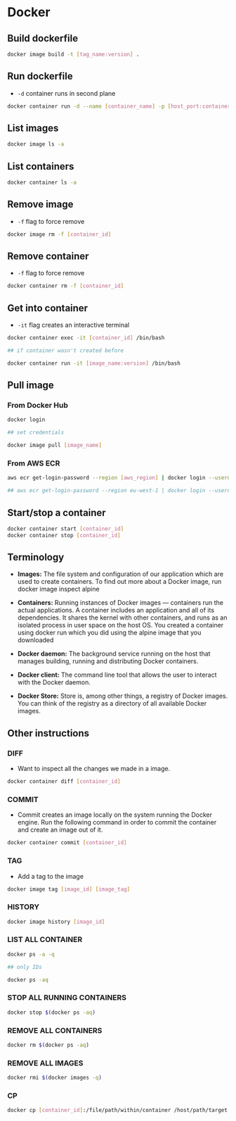 # Docker

## Build dockerfile

```bash
docker image build -t [tag_name:version] .
```

## Run dockerfile

- `-d` container runs in second plane

```bash
docker container run -d --name [container_name] -p [host_port:container_port] [image_tag_name:version]
```

## List images

```bash
docker image ls -a
```

## List containers

```bash
docker container ls -a
```

## Remove image

- `-f` flag to force remove

```bash
docker image rm -f [container_id]
```

## Remove container

- `-f` flag to force remove

```bash
docker container rm -f [container_id]
```

## Get into container

- `-it` flag creates an interactive terminal

```bash
docker container exec -it [container_id] /bin/bash

## if container wasn't created before

docker container run -it [image_name:version] /bin/bash
```

## Pull image

### From Docker Hub

```bash
docker login

## set credentials

docker image pull [image_name]
```

### From AWS ECR

```bash
aws ecr get-login-password --region [aws_region] | docker login --username [username] --password-stdin [image_name]

## aws ecr get-login-password --region eu-west-1 | docker login --username AWS --password-stdin 952729869933.dkr.ecr.eu-west-1.amazonaws.com/symfony-node
```


## Start/stop a container

```bash
docker container start [container_id]
docker container stop [container_id]
```



## Terminology

- **Images:** The file system and configuration of our application which are used to create containers. To find out more about a Docker image, run  docker image inspect alpine

- **Containers:** Running instances of Docker images — containers run the actual applications. A container includes an application and all of its dependencies. It shares the kernel with other containers, and runs as an isolated process in user space on the host OS. You created a container using docker run which you did using the alpine image that you downloaded

- **Docker daemon:** The background service running on the host that manages building, running and distributing Docker containers.

- **Docker client:** The command line tool that allows the user to interact with the Docker daemon.

- **Docker Store:** Store is, among other things, a registry of Docker images. You can think of the registry as a directory of all available Docker images. 



## Other instructions

### DIFF

- Want to inspect all the changes we made in a image.

```bash
docker container diff [container_id]
```

### COMMIT

- Commit creates an image locally on the system running the Docker engine. Run the following command in order to commit the container and create an image out of it.

```bash
docker container commit [container_id]
```
 
### TAG

- Add a tag to the image

```bash
docker image tag [image_id] [image_tag]
```

### HISTORY

```bash
docker image history [image_id]
```

### LIST ALL CONTAINER

```bash
docker ps -a -q

## only IDs

docker ps -aq
```

### STOP ALL RUNNING CONTAINERS

```bash
docker stop $(docker ps -aq)
```

### REMOVE ALL CONTAINERS

```bash
docker rm $(docker ps -aq)
```

### REMOVE ALL IMAGES

```bash
docker rmi $(docker images -q)
```

### CP

```bash
docker cp [container_id]:/file/path/within/container /host/path/target
```
